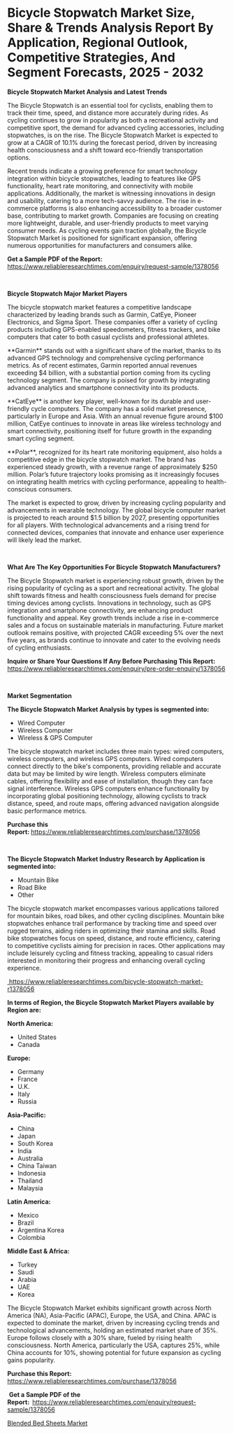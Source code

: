 <p><h1>Bicycle Stopwatch Market Size, Share & Trends Analysis Report By Application, Regional Outlook, Competitive Strategies, And Segment Forecasts, 2025 - 2032</h1></p><p><strong>Bicycle Stopwatch Market Analysis and Latest Trends</strong></p>
<p><p>The Bicycle Stopwatch is an essential tool for cyclists, enabling them to track their time, speed, and distance more accurately during rides. As cycling continues to grow in popularity as both a recreational activity and competitive sport, the demand for advanced cycling accessories, including stopwatches, is on the rise. The Bicycle Stopwatch Market is expected to grow at a CAGR of 10.1% during the forecast period, driven by increasing health consciousness and a shift toward eco-friendly transportation options.</p><p>Recent trends indicate a growing preference for smart technology integration within bicycle stopwatches, leading to features like GPS functionality, heart rate monitoring, and connectivity with mobile applications. Additionally, the market is witnessing innovations in design and usability, catering to a more tech-savvy audience. The rise in e-commerce platforms is also enhancing accessibility to a broader customer base, contributing to market growth. Companies are focusing on creating more lightweight, durable, and user-friendly products to meet varying consumer needs. As cycling events gain traction globally, the Bicycle Stopwatch Market is positioned for significant expansion, offering numerous opportunities for manufacturers and consumers alike.</p></p>
<p><strong>Get a Sample PDF of the Report:&nbsp;</strong> <a href="https://www.reliableresearchtimes.com/enquiry/request-sample/1378056?utm_campaign=2096&utm_medium=2&utm_source=Github&utm_content=ia&utm_term=09022025&utm_id=bicycle-stopwatch">https://www.reliableresearchtimes.com/enquiry/request-sample/1378056</a></p>
<p>&nbsp;</p>
<p><strong>Bicycle Stopwatch Major Market Players</strong></p>
<p><p>The bicycle stopwatch market features a competitive landscape characterized by leading brands such as Garmin, CatEye, Pioneer Electronics, and Sigma Sport. These companies offer a variety of cycling products including GPS-enabled speedometers, fitness trackers, and bike computers that cater to both casual cyclists and professional athletes.</p><p>**Garmin** stands out with a significant share of the market, thanks to its advanced GPS technology and comprehensive cycling performance metrics. As of recent estimates, Garmin reported annual revenues exceeding $4 billion, with a substantial portion coming from its cycling technology segment. The company is poised for growth by integrating advanced analytics and smartphone connectivity into its products.</p><p>**CatEye** is another key player, well-known for its durable and user-friendly cycle computers. The company has a solid market presence, particularly in Europe and Asia. With an annual revenue figure around $100 million, CatEye continues to innovate in areas like wireless technology and smart connectivity, positioning itself for future growth in the expanding smart cycling segment.</p><p>**Polar**, recognized for its heart rate monitoring equipment, also holds a competitive edge in the bicycle stopwatch market. The brand has experienced steady growth, with a revenue range of approximately $250 million. Polar’s future trajectory looks promising as it increasingly focuses on integrating health metrics with cycling performance, appealing to health-conscious consumers.</p><p>The market is expected to grow, driven by increasing cycling popularity and advancements in wearable technology. The global bicycle computer market is projected to reach around $1.5 billion by 2027, presenting opportunities for all players. With technological advancements and a rising trend for connected devices, companies that innovate and enhance user experience will likely lead the market.</p></p>
<p>&nbsp;</p>
<p><strong>What Are The Key Opportunities For Bicycle Stopwatch Manufacturers?</strong></p>
<p><p>The Bicycle Stopwatch market is experiencing robust growth, driven by the rising popularity of cycling as a sport and recreational activity. The global shift towards fitness and health consciousness fuels demand for precise timing devices among cyclists. Innovations in technology, such as GPS integration and smartphone connectivity, are enhancing product functionality and appeal. Key growth trends include a rise in e-commerce sales and a focus on sustainable materials in manufacturing. Future market outlook remains positive, with projected CAGR exceeding 5% over the next five years, as brands continue to innovate and cater to the evolving needs of cycling enthusiasts.</p></p>
<p><strong>Inquire or Share Your Questions If Any Before Purchasing This Report:</strong> <a href="https://www.reliableresearchtimes.com/enquiry/pre-order-enquiry/1378056?utm_campaign=2096&utm_medium=2&utm_source=Github&utm_content=ia&utm_term=09022025&utm_id=bicycle-stopwatch">https://www.reliableresearchtimes.com/enquiry/pre-order-enquiry/1378056</a></p>
<p>&nbsp;</p>
<p><strong>Market Segmentation</strong></p>
<p><strong>The Bicycle Stopwatch Market Analysis by types is segmented into:</strong></p>
<p><ul><li>Wired Computer</li><li>Wireless Computer</li><li>Wireless & GPS Computer</li></ul></p>
<p><p>The bicycle stopwatch market includes three main types: wired computers, wireless computers, and wireless GPS computers. Wired computers connect directly to the bike's components, providing reliable and accurate data but may be limited by wire length. Wireless computers eliminate cables, offering flexibility and ease of installation, though they can face signal interference. Wireless GPS computers enhance functionality by incorporating global positioning technology, allowing cyclists to track distance, speed, and route maps, offering advanced navigation alongside basic performance metrics.</p></p>
<p><strong>Purchase this Report:&nbsp;</strong><a href="https://www.reliableresearchtimes.com/purchase/1378056?utm_campaign=2096&utm_medium=2&utm_source=Github&utm_content=ia&utm_term=09022025&utm_id=bicycle-stopwatch">https://www.reliableresearchtimes.com/purchase/1378056</a></p>
<p>&nbsp;</p>
<p><strong>The Bicycle Stopwatch Market Industry Research by Application is segmented into:</strong></p>
<p><ul><li>Mountain Bike</li><li>Road Bike</li><li>Other</li></ul></p>
<p><p>The bicycle stopwatch market encompasses various applications tailored for mountain bikes, road bikes, and other cycling disciplines. Mountain bike stopwatches enhance trail performance by tracking time and speed over rugged terrains, aiding riders in optimizing their stamina and skills. Road bike stopwatches focus on speed, distance, and route efficiency, catering to competitive cyclists aiming for precision in races. Other applications may include leisurely cycling and fitness tracking, appealing to casual riders interested in monitoring their progress and enhancing overall cycling experience.</p></p>
<p><a href="https://www.reliableresearchtimes.com/bicycle-stopwatch-market-r1378056?utm_campaign=2096&utm_medium=2&utm_source=Github&utm_content=ia&utm_term=09022025&utm_id=bicycle-stopwatch">&nbsp;https://www.reliableresearchtimes.com/bicycle-stopwatch-market-r1378056</a></p>
<p><strong>In terms of Region, the Bicycle Stopwatch Market Players available by Region are:</strong></p>
<p>
    <p> <strong> North America: </strong>
        <ul>
            <li>United States</li>
            <li>Canada</li>
        </ul>
        </p> 
    <p> <strong> Europe: </strong>
        <ul>
            <li>Germany</li>
            <li>France</li>
            <li>U.K.</li>
            <li>Italy</li>
            <li>Russia</li>
        </ul>
        </p> 
    <p> <strong> Asia-Pacific: </strong>
        <ul>
            <li>China</li>
            <li>Japan</li>
            <li>South Korea</li>
            <li>India</li>
            <li>Australia</li>
            <li>China Taiwan</li>
            <li>Indonesia</li>
            <li>Thailand</li>
            <li>Malaysia</li>
        </ul>
        </p> 
    <p> <strong> Latin America: </strong>
        <ul>
            <li>Mexico</li>
            <li>Brazil</li>
            <li>Argentina Korea</li>
            <li>Colombia</li>
        </ul>
        </p> 
    <p> <strong> Middle East & Africa: </strong>
        <ul>
            <li>Turkey</li>
            <li>Saudi</li>
            <li>Arabia</li>
            <li>UAE</li>
            <li>Korea</li>
        </ul>
    </p>
    </p>
<p><p>The Bicycle Stopwatch Market exhibits significant growth across North America (NA), Asia-Pacific (APAC), Europe, the USA, and China. APAC is expected to dominate the market, driven by increasing cycling trends and technological advancements, holding an estimated market share of 35%. Europe follows closely with a 30% share, fueled by rising health consciousness. North America, particularly the USA, captures 25%, while China accounts for 10%, showing potential for future expansion as cycling gains popularity.</p></p>
<p><strong>Purchase this Report: </strong><a href="https://www.reliableresearchtimes.com/purchase/1378056?utm_campaign=2096&utm_medium=2&utm_source=Github&utm_content=ia&utm_term=09022025&utm_id=bicycle-stopwatch">https://www.reliableresearchtimes.com/purchase/1378056</a></p>
<p>&nbsp;<strong>Get a Sample PDF of the Report:&nbsp;&nbsp;</strong><a href="https://www.reliableresearchtimes.com/enquiry/request-sample/1378056?utm_campaign=2096&utm_medium=2&utm_source=Github&utm_content=ia&utm_term=09022025&utm_id=bicycle-stopwatch">https://www.reliableresearchtimes.com/enquiry/request-sample/1378056</a></p>
<p><strong></strong></p>
<p><p><a href="https://github.com/NarcisoFerry/Market-Research-Report-List-1/blob/main/blended-bed-sheets-market.md?utm_campaign=2096&utm_medium=2&utm_source=Github&utm_content=ia&utm_term=09022025&utm_id=bicycle-stopwatch">Blended Bed Sheets Market</a></p></p>